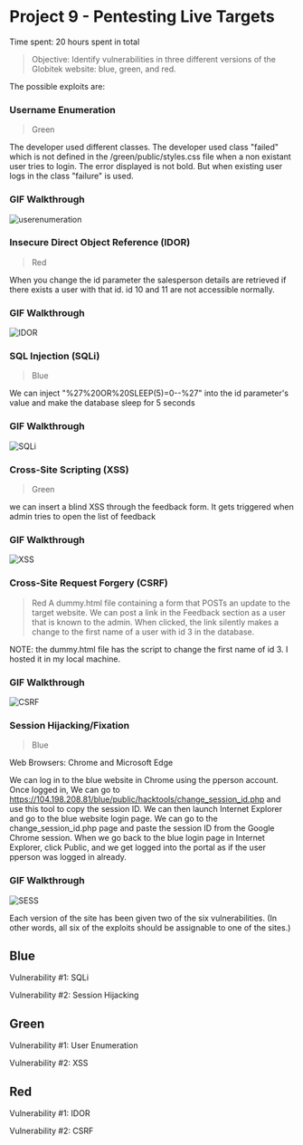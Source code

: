 # Project 9 - Pentesting Live Targets

Time spent: 20 hours spent in total

> Objective: Identify vulnerabilities in three different versions of the Globitek website: blue, green, and red.

The possible exploits are:
### Username Enumeration 
> Green

The developer used different classes. The developer used class "failed" which is not defined in the /green/public/styles.css file when a non existant user tries to login. The error displayed is not bold. But when existing user logs in the class "failure" is used.
### GIF Walkthrough  
![userenumeration](https://user-images.githubusercontent.com/34077891/58156790-cb6f0780-7c2b-11e9-90a7-3439481e89c6.gif)
 
 
 
### Insecure Direct Object Reference (IDOR)
> Red

When you change the id parameter the salesperson details are retrieved if there exists a user with that id. id 10 and 11 are not accessible normally.
### GIF Walkthrough
![IDOR](https://user-images.githubusercontent.com/34077891/58200171-fd618780-7c86-11e9-91e5-5b612a7b67ee.gif)



### SQL Injection (SQLi)
> Blue

We can inject "%27%20OR%20SLEEP(5)=0--%27" into the id parameter's value and make the database sleep for 5 seconds
### GIF Walkthrough
![SQLi](https://user-images.githubusercontent.com/34077891/58156947-256fcd00-7c2c-11e9-967a-e328a52a7184.gif)



### Cross-Site Scripting (XSS)
> Green

we can insert a blind XSS through the feedback form. It gets triggered when admin tries to open the list of feedback
### GIF Walkthrough
![XSS](https://user-images.githubusercontent.com/34077891/58157914-2d307100-7c2e-11e9-9194-4aa46b6202a8.gif)



### Cross-Site Request Forgery (CSRF)
> Red
A dummy.html file containing a form that POSTs an update to the target website. We can post a link in the Feedback section as a user that is known to the admin. When clicked, the link silently makes a change to the first name of a user with id 3 in the database.

NOTE: the dummy.html file has the script to change the first name of id 3. I hosted it in my local machine.
### GIF Walkthrough
![CSRF](https://user-images.githubusercontent.com/34077891/58201281-8ed1f900-7c89-11e9-9cae-4b930d36c5c6.gif)

### Session Hijacking/Fixation
> Blue

Web Browsers: Chrome and Microsoft Edge

We can log in to the blue website in Chrome using the pperson account. Once logged in, We can go to https://104.198.208.81/blue/public/hacktools/change_session_id.php and use this tool to copy the session ID. We can then launch Internet Explorer and go to the blue website login page. We can go to the change_session_id.php page and paste the session ID from the Google Chrome session. When we go back to the blue login page in Internet Explorer, click Public, and we get logged into the portal as if the user pperson was logged in already.
### GIF Walkthrough
![SESS](https://user-images.githubusercontent.com/34077891/58160831-0bd28380-7c34-11e9-88de-01dc07ecdf5a.gif)


Each version of the site has been given two of the six vulnerabilities. (In other words, all six of the exploits should be assignable to one of the sites.)

## Blue

Vulnerability #1: SQLi

Vulnerability #2: Session Hijacking


## Green

Vulnerability #1: User Enumeration

Vulnerability #2: XSS


## Red

Vulnerability #1: IDOR

Vulnerability #2: CSRF




